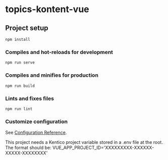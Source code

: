 # topics-kontent-vue

## Project setup
```
npm install
```

### Compiles and hot-reloads for development
```
npm run serve
```

### Compiles and minifies for production
```
npm run build
```

### Lints and fixes files
```
npm run lint
```

### Customize configuration
See [Configuration Reference](https://cli.vuejs.org/config/).

This project needs a Kentico project variable stored in a .env file at the root. The format should be:
VUE_APP_PROJECT_ID='XXXXXXXXX-XXXXXX-XXXXX-XXXXXXXX'
